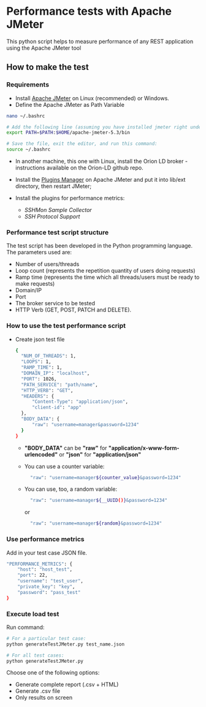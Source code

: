 # Performance tests with Apache JMeter

This python script helps to measure performance of any REST application using the Apache JMeter tool

## How to make the test

### Requirements

- Install [Apache JMeter](https://jmeter.apache.org/download_jmeter.cgi) on Linux (recommended) or Windows.
- Define the Apache JMeter as Path Variable

```bash
nano ~/.bashrc

# Add the following line (assuming you have installed jmeter right under your home directory):
export PATH=$PATH:$HOME/apache-jmeter-5.3/bin

# Save the file, exit the editor, and run this command:
source ~/.bashrc
```

- In another machine, this one with Linux, install the Orion LD broker - instructions available on the Orion-LD github repo.
- Install the [Plugins Manager](https://jmeter-plugins.org/install/Install/) on Apache JMeter and put it into lib/ext directory, then restart JMeter;
- Install the plugins for performance metrics: 

  - *SSHMon Sample Collector*
  - *SSH Protocol Support*

### Performance test script structure
The test script has been developed in the Python programming language. The parameters used are: 
* Number of users/threads
* Loop count (represents the repetition quantity of users doing requests)
* Ramp time (represents the time which all threads/users must be ready to make requests)
* Domain/IP
* Port
* The broker service to be tested
* HTTP Verb (GET, POST, PATCH and DELETE).

### How to use the test performance script
* Create json test file

  ``` bash
  {
    "NUM_OF_THREADS": 1,
    "LOOPS": 1,
    "RAMP_TIME": 1,
    "DOMAIN_IP": "localhost",
    "PORT": 1026,
    "PATH_SERVICE": "path/name",
    "HTTP_VERB": "GET",
    "HEADERS": {
        "Content-Type": "application/json",
        "client-id": "app"
    },
    "BODY_DATA": {
        "raw": "username=manager&password=1234"
    }
  }
  ```

  * **"BODY_DATA"** can be **"raw"** for **"application/x-www-form-urlencoded"** or **"json"** for **"application/json"**

  * You can use a counter variable:

    ``` bash
      "raw": "username=manager${counter_value}&password=1234"
    ```

  * You can use, too, a random variable:

    ``` bash
      "raw": "username=manager${__UUID()}&password=1234"
    ```
    or
    ``` bash
      "raw": "username=manager${random}&password=1234"
    ```

### Use performance metrics 

Add in your test case JSON file.

  ``` bash
  "PERFORMANCE_METRICS": {
      "host": "host_test",
      "port": 22,
      "username": "test_user",
      "private_key": "key",
      "password": "pass_test"
  }
  ```


### Execute load test

Run command:

  ``` bash
  # For a particular test case:
  python generateTestJMeter.py test_name.json
  
  # For all test cases:
  python generateTestJMeter.py
  ```
Choose one of the following options:

* Generate complete report (.csv + HTML)
* Generate .csv file
* Only results on screen
